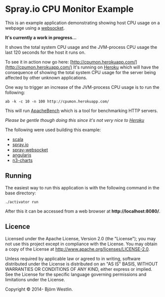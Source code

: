 # Spray.io CPU Monitor Example #

This is an example application demonstrating showing host CPU usage on a webpage using a
[websocket](http://en.wikipedia.org/wiki/WebSocket).

**It's currently a work in progress...**

It shows the total system CPU usage and the JVM-process CPU usage the last 120 seconds for the host it runs on.

To see it in action now go here: [http://cpumon.herokuapp.com/](http://cpumon.herokuapp.com/)
It's running on [Heroku](https://www.heroku.com/) which will have the consequence of showing the total system CPU
usage for the server being affected by other unknown applications.

One way to trigger an increase of the JVM-process CPU usage is to run the following:
```
ab -k -c 10 -n 100 http://cpumon.herokuapp.com/
```
This will run [ApacheBench](http://en.wikipedia.org/wiki/ApacheBench) which is a tool for benchmarking HTTP servers.

*Please be gentle though doing this since it's not very nice to [Heroku](https://www.heroku.com/)*

The following were used building this example:
* [scala](http://www.scala-lang.org/)
* [spray.io](http://spray.io/)
* [spray-websocket](https://github.com/wandoulabs/spray-websocket)
* [angularjs](https://angularjs.org/)
* [n3-charts](https://github.com/n3-charts/line-chart)

                                                                                                                                                                                                                                   
## Running ##
                                                                                                                                                                                                                      
The easiest way to run this application is with the following command in the base directory:                                                                                                                                    
```                                                                                                                                                                                                                                
./activator run
```                                                                                                                                                                                                                                
After this it can be accessed from a web browser at **http://localhost:8080/**.                                                              
                                                                                                                                                                                                                                   

## Licence ##

Licensed under the Apache License, Version 2.0 (the "License"); you may not use this project except in compliance with the License. You may obtain a copy of the License at http://www.apache.org/licenses/LICENSE-2.0.

Unless required by applicable law or agreed to in writing, software distributed under the License is distributed on an "AS IS" BASIS, WITHOUT WARRANTIES OR CONDITIONS OF ANY KIND, either express or implied. See the License for the specific language governing permissions and limitations under the License.

Copyright &copy; 2014- Björn Westlin.

